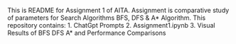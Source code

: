 This is README for Assignment 1 of AITA.
Assignment is comparative study of parameters for Search Algorithms BFS, DFS & A* Algorithm.
This repository contains: 1. ChatGpt Prompts 2. Assignment1.ipynb 3. Visual Results of BFS DFS A* and Performance Comparisons
